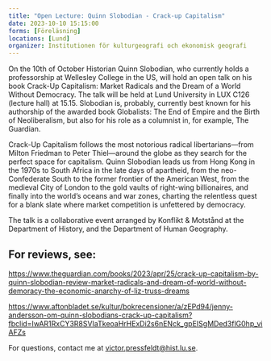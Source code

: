 ```yaml
---
title: "Open Lecture: Quinn Slobodian - Crack-up Capitalism"
date: 2023-10-10 15:15:00
forms: [Föreläsning]
locations: [Lund]
organizer: Institutionen för kulturgeografi och ekonomisk geografi
---
```

On the 10th of October Historian Quinn Slobodian, who currently holds a professorship at Wellesley College in the US, will hold an open talk on his book Crack-Up Capitalism: Market Radicals and the Dream of a World Without Democracy. The talk will be held at Lund University in LUX C126 (lecture hall) at 15.15. Slobodian is, probably, currently best known for his authorship of the awarded book Globalists: The End of Empire and the Birth of Neoliberalism, but also for his role as a columnist in, for example, The Guardian.

Crack-Up Capitalism follows the most notorious radical libertarians—from Milton Friedman to Peter Thiel—around the globe as they search for the perfect space for capitalism. Quinn Slobodian leads us from Hong Kong in the 1970s to South Africa in the late days of apartheid, from the neo-Confederate South to the former frontier of the American West, from the medieval City of London to the gold vaults of right-wing billionaires, and finally into the world’s oceans and war zones, charting the relentless quest for a blank slate where market competition is unfettered by democracy.

The talk is a collaborative event arranged by Konflikt & Motstånd at the Department of History, and the Department of Human Geography.

## For reviews, see:

https://www.theguardian.com/books/2023/apr/25/crack-up-capitalism-by-quinn-slobodian-review-market-radicals-and-dream-of-world-without-demoracy-the-economic-anarchy-of-liz-truss-dreams

https://www.aftonbladet.se/kultur/bokrecensioner/a/zEPd94/jenny-andersson-om-quinn-slobodians-crack-up-capitalism?fbclid=IwAR1RxCY3R8SVIaTkeoaHrHExDi2s6nENck_gpEISgMDed3flG0hp_viAFZs

For questions, contact me at victor.pressfeldt@hist.lu.se.